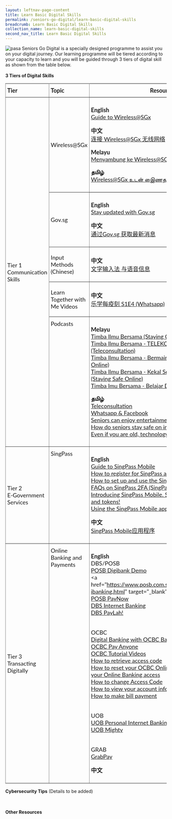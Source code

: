 ```yaml
---
layout: leftnav-page-content
title: Learn Basic Digital Skills 
permalink: /seniors-go-digital/learn-basic-digital-skills
breadcrumb: Learn Basic Digital Skills
collection_name: learn-basic-digital-skills
second_nav_title: Learn Basic Digital Skills
---
```


![pasa](/images/learn-digital-skills/pa-senior-academy/pa-senior-academy.jpeg)
Seniors Go Digital is a specially designed programme to assist you on your digital journey.
Our learning programme will be tiered according to your capacity to learn and you will be guided through 3 tiers of digital skill as shown from the table below. <br><br>
**3 Tiers of Digital Skills**

<style type="text/css">
.tg  {border-collapse:collapse;border-spacing:0;}
.tg td{font-family:Lato;font-size:18px;padding:10px 5px;border-style:solid;border-width:1px;overflow:hidden;word-break:normal;border-color:black;}
.tg th{font-family:Lato;font-size:18px;font-weight:normal;padding:10px 5px;border-style:solid;border-width:1px;overflow:hidden;word-break:normal;border-color:black;}
.tg .tg-lboi{border-color:inherit;text-align:left;vertical-align:middle}
.tg .tg-0pky{border-color:inherit;text-align:left;vertical-align:top}
.content table td, .content table th{
  border:1px solid;
}
.content table tbody tr:last-child td, .content table tbody tr:last-child th{
  border-bottom-width:thin;
}
</style>
<table class="tg">
  <tr>
    <th class="tg-lboi"><span style="font-weight:700">Tier</span></th>
    <th class="tg-lboi"><span style="font-weight:700">Topic</span></th>
    <th class="tg-1boi"><span style="font-weight:700">Resources</span></th>
  </tr>
  <tr>
    <td class="tg-lboi" rowspan="5">Tier 1<br> Communication Skills</td>
    <td class="tg-lboi">Wireless@SGx</td>
    <td class="tg-1boi">
      
**English** <br>
    <a href="https://imsilver-staging.netlify.app/files/DREK100919/DREK-T2_Wireless@SG%20(English).pdf" target="_blank">Guide to Wireless@SGx</a><br>
    
**中文**<br>
   <a href="https://imsilver-staging.netlify.app/files/DREK100919/DREK-T2_Wireless@SG%20(Chinese).pdf" target="_blank">连接 Wireless@SGx 无线网络</a><br>
   
**Melayu**<Br>
<a href="https://imsilver-staging.netlify.app/files/DREK100919/DREK-T2_Wireless@SG%20(Malay).pdf" target="_blank">Menyambung ke Wireless@SGx</a><br>
  
  **தமிழ்**<br>
<a href="https://imsilver-staging.netlify.app/files/DREK101219/DREK-T2-Wireless@SG%20(Tamil)_101219.pdf" target="_blank">Wireless@SGx
உடன் இைணதல</a><br>
   </td>                                                         
  </tr>
  <tr>
    <td class="tg-lboi">Gov.sg </td>
    <td class="tg-1boi">
      
  **English** <br>
   <a href="https://imsilver-staging.netlify.app/files/DREK240320/DREK-T7-Gov.sg%20(English)_24032020.pdf" target="_blank">Stay updated with Gov.sg</a><br>
   
**中文**<br> 
 <a href="https://imsilver-staging.netlify.app/files/DREK240320/DREK-T7-Gov.sg%20(Chinese)_24032020.pdf" target="_blank">通过Gov.sg
获取最新消息</a><br>
    </td>
    
  </tr>
    <tr>
    <td class="tg-lboi">Input Methods (Chinese) </td>
    <td class="tg-0pky">
      
**中文**<br> 
     <a href="https://imsilver-staging.netlify.app/files/DREK100919/DREK-T4-Chinese%20Language%20Input.pdf" target="_blank">文字输入法
与语音信息</a><br>
  </td>
  <tr>
    <td class="tg-lboi">Learn Together with Me Videos</td>
    <td class="tg-0pky">
    
 **中文**<br> 
  <a href="https://www.mewatch.sg/en/series/learn-together-with-me/ep4/936950" target="_blank">乐学每疫刻 S1E4 (Whatsapp)</a><br>
 
  </td>
  </tr>
  
  <tr>
    <td class="tg-0pky">Podcasts</td>
  <td class="tg-0pky">
    
**Melayu**<br>
    <a href="https://www.melisten.sg/podcast/playlist/Timba-Ilmu-Bersama-Podcast-12766640/TIMBA-ILMU-BERSAMA--STAYING-CONNECTED--12777982 " target="_blank">Timba Ilmu Bersama (Staying Connected)</a><br>
 <a href="https://www.melisten.sg/podcast/playlist/Timba-Ilmu-Bersama-Podcast-12766640/TIMBA-ILMU-BERSAMA-TELEKONSULTASI--TELECONSULTATION--12773708" target="_blank">Timba Ilmu Bersama - TELEKONSULTASI (Teleconsultation)</a><br>
  <a href="https://www.melisten.sg/podcast/playlist/Timba-Ilmu-Bersama-Podcast-12766640/TIMBA-ILMU-BERSAMA-BERMAIN-SECARA-ONLINE--PLAY-ONLINE--12769356" target="_blank">Timba Ilmu Bersama - Bermain Secara Online (Play Online)</a><br>
    <a href="https://www.melisten.sg/podcast/playlist/Timba-Ilmu-Bersama-Podcast-12766640/TIMBA-ILMU-BERSAMA-KEKAL-SELAMAT-DIRUANG-SIBER-STAYING-SAFE-ONLINE--12769076" target="_blank">Timba Ilmu Bersama - Kekal Selamat Diruang Siber (Staying Safe Online) </a><br>
  <a href="https://www.melisten.sg/podcast/playlist/Timba-Ilmu-Bersama-Podcast-12766640/TIMBA-ILMU-BERSAMA-BELAJAR-DALAM-TALIAN-LEARN-ONLINE--12766642" target="_blank">
Timba Imu Bersama - Belajar Dalam Talian (Learn Online)</a><br>

**தமிழ்**<br>
   <a href="https://www.melisten.sg/podcast/playlist/%E0%AE%8E%E0%AE%A9%E0%AF%8D%E0%AE%A9%E0%AF%8B%E0%AE%9F%E0%AF%81-%E0%AE%9A%E0%AF%87%E0%AE%B0%E0%AF%8D%E0%AE%A8%E0%AF%8D%E0%AE%A4%E0%AF%81-%E0%AE%95%E0%AE%B1%E0%AF%8D%E0%AE%B1%E0%AF%81%E0%AE%95%E0%AF%8D%E0%AE%95%E0%AF%8A%E0%AE%B3%E0%AF%8D%E0%AE%B3%E0%AF%81%E0%AE%99%E0%AF%8D%E0%AE%95%E0%AE%B3%E0%AF%8D---Learn-with-me-Podcast-12766672/Tele-consultation---%E0%AE%A4%E0%AF%8A%E0%AE%B2%E0%AF%88%E0%AE%AA%E0%AF%87%E0%AE%9A%E0%AE%BF--%E0%AE%95%E0%AE%BE%E0%AE%A3%E0%AF%8A%E0%AE%B3%E0%AE%BF-%E0%AE%AE%E0%AF%82%E0%AE%B2%E0%AE%AE%E0%AE%BE%E0%AE%95--%E0%AE%A8%E0%AF%80%E0%AE%99%E0%AF%8D%E0%AE%95%E0%AE%B3%E0%AF%8D-%E0%AE%B5%E0%AF%80%E0%AE%9F%E0%AF%8D%E0%AE%9F%E0%AE%BF%E0%AE%B2%E0%AF%8D-%E0%AE%87%E0%AE%B0%E0%AF%81%E0%AE%A8%E0%AF%8D%E0%AE%A4%E0%AE%AA%E0%AE%9F%E0%AE%BF-%E0%AE%AE%E0%AE%B0%E0%AF%81%E0%AE%A4%E0%AF%8D%E0%AE%A4%E0%AF%81%E0%AE%B5%E0%AE%B0%E0%AF%88%E0%AE%AA%E0%AF%8D-%E0%AE%AA%E0%AE%BE%E0%AE%B0%E0%AF%8D%E0%AE%95%E0%AF%8D%E0%AE%95%E0%AF%81%E0%AE%AE%E0%AF%8D-%E0%AE%B5%E0%AE%9A%E0%AE%A4%E0%AE%BF!-12780742" target="_blank">Teleconsultation</a><br>
 <a href="https://www.melisten.sg/podcast/playlist/%E0%AE%8E%E0%AE%A9%E0%AF%8D%E0%AE%A9%E0%AF%8B%E0%AE%9F%E0%AF%81-%E0%AE%9A%E0%AF%87%E0%AE%B0%E0%AF%8D%E0%AE%A8%E0%AF%8D%E0%AE%A4%E0%AF%81-%E0%AE%95%E0%AE%B1%E0%AF%8D%E0%AE%B1%E0%AF%81%E0%AE%95%E0%AF%8D%E0%AE%95%E0%AF%8A%E0%AE%B3%E0%AF%8D%E0%AE%B3%E0%AF%81%E0%AE%99%E0%AF%8D%E0%AE%95%E0%AE%B3%E0%AF%8D---Learn-with-me-Podcast-12766672/Whatsapp--Facebook-%E0%AE%AE%E0%AF%82%E0%AE%B2%E0%AE%AE%E0%AF%8D-%E0%AE%A4%E0%AF%8A%E0%AE%9F%E0%AE%B0%E0%AF%8D%E0%AE%A8%E0%AF%8D%E0%AE%A4%E0%AF%81-%E0%AE%A8%E0%AE%AE%E0%AE%A4%E0%AF%81-%E0%AE%AE%E0%AF%82%E0%AE%A4%E0%AF%8D%E0%AE%A4%E0%AF%8B%E0%AE%B0%E0%AF%8D-%E0%AE%A4%E0%AE%99%E0%AF%8D%E0%AE%95%E0%AE%B3%E0%AF%8D-%E0%AE%85%E0%AE%A9%E0%AF%8D%E0%AE%AA%E0%AF%81%E0%AE%95%E0%AF%8D%E0%AE%95%E0%AF%81%E0%AE%B0%E0%AE%BF%E0%AE%AF%E0%AE%B5%E0%AE%B0%E0%AF%8D%E0%AE%95%E0%AE%B3%E0%AF%81%E0%AE%9F%E0%AE%A9%E0%AF%8D-%E0%AE%87%E0%AE%A3%E0%AF%88%E0%AE%AF%E0%AE%B2%E0%AE%BE%E0%AE%AE%E0%AF%8D--%E0%AE%A4%E0%AF%8A%E0%AE%9F%E0%AE%B0%E0%AF%8D%E0%AE%AA%E0%AE%BF%E0%AE%B2%E0%AF%8D-%E0%AE%87%E0%AE%B0%E0%AF%81%E0%AE%95%E0%AF%8D%E0%AE%95%E0%AE%B2%E0%AE%BE%E0%AE%AE%E0%AF%8D!!-12776398" target="_blank">Whatsapp & Facebook</a><br>
  <a href="https://www.melisten.sg/podcast/playlist/%E0%AE%8E%E0%AE%A9%E0%AF%8D%E0%AE%A9%E0%AF%8B%E0%AE%9F%E0%AF%81-%E0%AE%9A%E0%AF%87%E0%AE%B0%E0%AF%8D%E0%AE%A8%E0%AF%8D%E0%AE%A4%E0%AF%81-%E0%AE%95%E0%AE%B1%E0%AF%8D%E0%AE%B1%E0%AF%81%E0%AE%95%E0%AF%8D%E0%AE%95%E0%AF%8A%E0%AE%B3%E0%AF%8D%E0%AE%B3%E0%AF%81%E0%AE%99%E0%AF%8D%E0%AE%95%E0%AE%B3%E0%AF%8D---Learn-with-me-Podcast-12766672/%E0%AE%87%E0%AE%A3%E0%AF%88%E0%AE%AF%E0%AE%AE%E0%AF%8D-%E0%AE%AE%E0%AF%82%E0%AE%B2%E0%AE%AE%E0%AF%8D-%E0%AE%AE%E0%AF%82%E0%AE%A4%E0%AF%8D%E0%AE%A4%E0%AF%8B%E0%AE%B0%E0%AF%8D-%E0%AE%AA%E0%AF%8A%E0%AE%B4%E0%AF%81%E0%AE%A4%E0%AF%81%E0%AE%AA%E0%AF%8B%E0%AE%95%E0%AF%8D%E0%AE%95%E0%AF%81-%E0%AE%85%E0%AE%AE%E0%AF%8D%E0%AE%9A%E0%AE%99%E0%AF%8D%E0%AE%95%E0%AE%B3%E0%AF%88-%E0%AE%AA%E0%AF%86%E0%AE%B1%E0%AF%8D%E0%AE%B1%E0%AF%81%E0%AE%95%E0%AF%8D%E0%AE%95%E0%AF%8A%E0%AE%B3%E0%AF%8D%E0%AE%B3%E0%AE%B2%E0%AE%BE%E0%AE%AE%E0%AF%8D!-%E0%AE%9A%E0%AF%81%E0%AE%B5%E0%AE%BE%E0%AE%B0%E0%AE%9A%E0%AE%BF%E0%AE%AF%E0%AE%AE%E0%AE%BE%E0%AE%A9-%E0%AE%A4%E0%AE%95%E0%AE%B5%E0%AE%B2%E0%AF%8D%E0%AE%95%E0%AE%B3%E0%AF%88-%E0%AE%AA%E0%AE%9F%E0%AE%BF%E0%AE%A4%E0%AF%8D%E0%AE%A4%E0%AF%81%E0%AE%AA%E0%AE%BE%E0%AE%B0%E0%AF%8D%E0%AE%95%E0%AE%B2%E0%AE%BE%E0%AE%AE%E0%AF%8D!--%E0%AE%AE%E0%AF%87%E0%AE%B2%E0%AF%8D-%E0%AE%B5%E0%AE%BF%E0%AE%B5%E0%AE%B0%E0%AE%99%E0%AF%8D%E0%AE%95%E0%AE%B3%E0%AF%8D-%E0%AE%87%E0%AE%99%E0%AF%8D%E0%AE%95%E0%AF%87!-12767186" target="_blank">Seniors can enjoy entertainment online!</a><br>
 <a href="https://www.melisten.sg/podcast/playlist/%E0%AE%8E%E0%AE%A9%E0%AF%8D%E0%AE%A9%E0%AF%8B%E0%AE%9F%E0%AF%81-%E0%AE%9A%E0%AF%87%E0%AE%B0%E0%AF%8D%E0%AE%A8%E0%AF%8D%E0%AE%A4%E0%AF%81-%E0%AE%95%E0%AE%B1%E0%AF%8D%E0%AE%B1%E0%AF%81%E0%AE%95%E0%AF%8D%E0%AE%95%E0%AF%8A%E0%AE%B3%E0%AF%8D%E0%AE%B3%E0%AF%81%E0%AE%99%E0%AF%8D%E0%AE%95%E0%AE%B3%E0%AF%8D---Learn-with-me-Podcast-12766672/%E0%AE%AE%E0%AF%82%E0%AE%A4%E0%AF%8D%E0%AE%A4%E0%AF%8B%E0%AE%B0%E0%AF%8D-%E0%AE%87%E0%AE%A3%E0%AF%88%E0%AE%AF%E0%AE%A4%E0%AF%8D%E0%AE%A4%E0%AE%BF%E0%AE%B2%E0%AF%8D-%E0%AE%AA%E0%AE%BE%E0%AE%A4%E0%AF%81%E0%AE%95%E0%AE%BE%E0%AE%AA%E0%AF%8D%E0%AE%AA%E0%AE%BE%E0%AE%95-%E0%AE%87%E0%AE%B0%E0%AF%81%E0%AE%AA%E0%AF%8D%E0%AE%AA%E0%AE%A4%E0%AF%81-%E0%AE%8E%E0%AE%AA%E0%AF%8D%E0%AE%AA%E0%AE%9F%E0%AE%BF--12766864" target="_blank">How do seniors stay safe on internet?</a><br>
  <a href="https://www.melisten.sg/podcast/playlist/%E0%AE%8E%E0%AE%A9%E0%AF%8D%E0%AE%A9%E0%AF%8B%E0%AE%9F%E0%AF%81-%E0%AE%9A%E0%AF%87%E0%AE%B0%E0%AF%8D%E0%AE%A8%E0%AF%8D%E0%AE%A4%E0%AF%81-%E0%AE%95%E0%AE%B1%E0%AF%8D%E0%AE%B1%E0%AF%81%E0%AE%95%E0%AF%8D%E0%AE%95%E0%AF%8A%E0%AE%B3%E0%AF%8D%E0%AE%B3%E0%AF%81%E0%AE%99%E0%AF%8D%E0%AE%95%E0%AE%B3%E0%AF%8D---Learn-with-me-Podcast-12766672/%E0%AE%B5%E0%AE%AF%E0%AE%9A%E0%AE%BE%E0%AE%A9%E0%AE%BE%E0%AE%B2%E0%AF%81%E0%AE%AE%E0%AF%8D-%E0%AE%A4%E0%AF%8A%E0%AE%B4%E0%AE%BF%E0%AE%B2%E0%AF%8D%E0%AE%A8%E0%AF%81%E0%AE%9F%E0%AF%8D%E0%AE%AA%E0%AE%AE%E0%AF%87-%E0%AE%95%E0%AF%88%E0%AE%95%E0%AF%8D%E0%AE%95%E0%AF%8A%E0%AE%9F%E0%AF%81%E0%AE%95%E0%AF%8D%E0%AE%95%E0%AF%81%E0%AE%AE%E0%AF%8D---%E0%AE%B5%E0%AE%BE%E0%AE%99%E0%AF%8D%E0%AE%95-%E0%AE%A4%E0%AF%86%E0%AE%B0%E0%AE%BF%E0%AE%9E%E0%AF%8D%E0%AE%9A%E0%AE%BF%E0%AE%95%E0%AF%8D%E0%AE%95%E0%AF%81%E0%AE%B5%E0%AF%8B%E0%AE%AE%E0%AF%8D!-12766674" target="_blank">
Even if you are old, technology can help!</a><br>
    
  </td>
  </tr>
  
  <tr>
    <td class="tg-lboi" rowspan="1">Tier 2<br> E-Government Services</td>
    <td class="tg-0pky">SingPass </td>
    <td class="tg-0pky">
      
**English**<br>
<a href="https://imsilver-staging.netlify.app/files/SingPass%20Mobile.pdf" target="_blank">Guide to SingPass Mobile</a><br>
<a href="https://www.singpass.gov.sg/singpass/common/supportmain" target="_blank">How to register for SingPass and set up 2FA</a><br>
<a href="https://singpassmobile.sg/?utm_source=IMDA&utm_medium=web_link&utm_campaign=SPMLaunch2018" target="_blank">How to set up and use the SingPass Mobile app</a><br>
<a href="https://www.ifaq.gov.sg/SINGPASS/apps/fcd_faqmain.aspx#TOPIC_210129" target="_blank">FAQs on SingPass 2FA (SingPass Mobile)</a><br>
<a href="https://www.youtube.com/watch?v=dDrqT64ydd0" target="_blank">Introducing SingPass Mobile. Say goodbye to passwords and tokens!</a><br>
<a href="https://www.youtube.com/watch?v=f4di4HPgaRY" target="_blank">Using the SingPass Mobile app to log in within seconds!</a><br>

**中文**<br>
<a href="https://imsilver-staging.netlify.app/files/SingPass%20Mobile_Chinese.pdf" target="_blank">SingPass Mobile应用程序</a><br>

 </td>
 </tr>

  <tr>
    <td class="tg-lboi" rowspan="3">Tier 3<br> Transacting Digitally</td>
    <td class="tg-0pky">Online Banking and Payments</td>
    <td class="tg-0pky">
      
**English**<br>
DBS/POSB<br>
<a href="https://www.posb.com.sg/personal/deposits/bank-with-ease/posb-mbanking" target="_blank">POSB Digibank Demo</a><br>
<a href="https://www.posb.com.sg/personal/support/guide-ibanking.html" target="_blank"POSB Internet Banking</a><br>
<a href="https://www.posb.com.sg/personal/deposits/pay-with-ease/paynow" target="_blank">POSB PayNow</a><br>
<a href="https://www.dbs.com.sg/personal/support/guide-ibanking.html" target="_blank">DBS Internet Banking</a><br>
<a href="https://www.dbs.com.sg/personal/support/guide-paylah.html" target="_blank">DBS PayLah!</a><br><br>

OCBC<br>
<a href="https://www.ocbc.com/personal-banking/digital-banking" target="_blank">Digital Banking with OCBC Bank</a><br>
<a href="https://www.ocbc.com/personal-banking/digital-banking/payanyone.page" target="_blank">OCBC Pay Anyone</a><br>
<a href="https://www.ocbc.com/personal-banking/silver-years/lifestyle" target="_blank">OCBC Tutorial Videos</a><br>
<a href="https://www.youtube.com/watch?v=eeyWcfZ2QqQ" target="_blank">How to retrieve access code</a><br>
<a href="https://www.youtube.com/watch?v=iG8r6lARhEE" target="_blank">How to reset your OCBC Online Banking PIN or unlock your Online Banking access</a><br>
<a href="https://www.youtube.com/watch?v=yzOsMRqc6qc" target="_blank">How to change Access Code</a><br>
<a href="https://www.youtube.com/watch?v=1eg61QugLsg" target="_blank">How to view your account information</a><br>
<a href="https://www.youtube.com/watch?v=jw9t8hNW1co" target="_blank">How to make bill payment</a><br><br>

UOB<br>
<a href="https://www.uob.com.sg/personal/eservices/pib/index.page" target="_blank">UOB Personal Internet Banking</a><br>
<a href="https://www.uob.com.sg/personal/eservices/mobile/overview.page" target="_blank">UOB Mighty</a><br><br>

GRAB<br>
<a href="https://www.grab.com/sg/stayhealthygodigital/" target="_blank">GrabPay</a><br>


**中文**<br>



</td>
</tr>
  
</table>

**Cybersecurity Tips**
(Details to be added)<br><br><Br>
  
**Other Resources**

